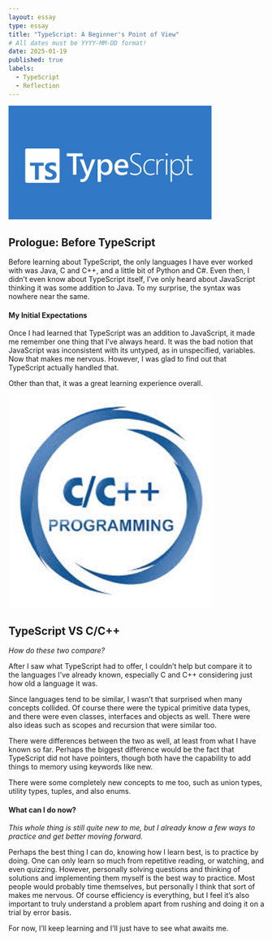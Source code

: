 ```yaml
---
layout: essay
type: essay
title: "TypeScript: A Beginner's Point of View"
# All dates must be YYYY-MM-DD format!
date: 2025-01-19
published: true
labels:
  - TypeScript
  - Reflection
---
```


<img width="400px" class="rounded float-start pe-4" src="../img/typescript.png">

## Prologue: Before TypeScript

Before learning about TypeScript, the only languages I have ever worked with was Java, C and C++, and a little bit of Python and C#. Even then, I didn’t even know about TypeScript itself, I’ve only heard about JavaScript thinking it was some addition to Java. To my surprise, the syntax was nowhere near the same. 

#### My Initial Expectations

Once I had learned that TypeScript was an addition to JavaScript, it made me remember one thing that I’ve always heard. It was the bad notion that JavaScript was inconsistent with its untyped, as in unspecified, variables. Now that makes me nervous. However, I was glad to find out that TypeScript actually handled that. 

Other than that, it was a great learning experience overall.

<img width="400px" class="rounded float-end pe-4" src="../img/candcplusplus.jpg">

## TypeScript VS C/C++
*How do these two compare?*

After I saw what TypeScript had to offer, I couldn’t help but compare it to the languages I’ve already known, especially C and C++ considering just how old a language it was.

Since languages tend to be similar, I wasn’t that surprised when many concepts collided. Of course there were the typical primitive data types, and there were even classes, interfaces and objects as well. There were also ideas such as scopes and recursion that were similar too.

There were differences between the two as well, at least from what I have known so far. Perhaps the biggest difference would be the fact that TypeScript did not have pointers, though both have the capability to add things to memory using keywords like new. 

There were some completely new concepts to me too, such as union types, utility types, tuples, and also enums. 

#### What can I do now?
*This whole thing is still quite new to me, but I already know a few ways to practice and get better moving forward.*

Perhaps the best thing I can do, knowing how I learn best, is to practice by doing. One can only learn so much from repetitive reading, or watching, and even quizzing. However, personally solving questions and thinking of solutions and implementing them myself is the best way to practice. Most people would probably time themselves, but personally I think that sort of makes me nervous. Of course efficiency is everything, but I feel it’s also important to truly understand a problem apart from rushing and doing it on a trial by error basis. 

For now, I’ll keep learning and I’ll just have to see what awaits me. 


